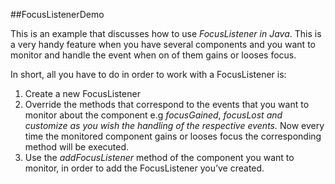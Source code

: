 ##FocusListenerDemo

This is an example that discusses how to use *FocusListener in Java*. This is a very handy feature when you have several components and you want to monitor and handle the event when on of them gains or looses focus.

In short, all you have to do in order to work with a FocusListener is:

1) Create a new FocusListener
2) Override the methods that correspond to the events that you want to monitor about the component e.g *focusGained*, *focusLost and customize as you wish the handling of the respective events.* Now every time the monitored component gains or looses focus the corresponding method will be executed.
3) Use the *addFocusListener* method of the component you want to monitor, in order to add the FocusListener you’ve created.